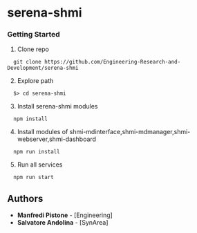 # serena-shmi

### Getting Started

1) Clone repo

```
  git clone https://github.com/Engineering-Research-and-Development/serena-shmi
```

2) Explore path

```
  $> cd serena-shmi
```

3) Install serena-shmi modules

```
  npm install
```

4) Install modules of shmi-mdinterface,shmi-mdmanager,shmi-webserver,shmi-dashboard

```
  npm run install
```

5) Run all services

```
  npm run start
```

## Authors

* **Manfredi Pistone** - [Engineering]
* **Salvatore Andolina** - [SynArea]
